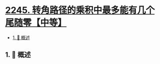 # [2245. 转角路径的乘积中最多能有几个尾随零【中等】](https://github.com/tnotesjs/TNotes.leetcode/tree/main/notes/2245.%20%E8%BD%AC%E8%A7%92%E8%B7%AF%E5%BE%84%E7%9A%84%E4%B9%98%E7%A7%AF%E4%B8%AD%E6%9C%80%E5%A4%9A%E8%83%BD%E6%9C%89%E5%87%A0%E4%B8%AA%E5%B0%BE%E9%9A%8F%E9%9B%B6%E3%80%90%E4%B8%AD%E7%AD%89%E3%80%91)

<!-- region:toc -->

- [1. 📝 概述](#1--概述)

<!-- endregion:toc -->

## 1. 📝 概述
